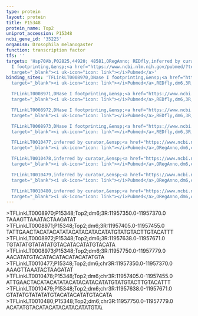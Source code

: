 ```yaml
---
type: protein
layout: protein
title: P15348
protein_name: Top2
uniprot_accession: P15348
ncbi_gene_id: '35225'
organism: Drosophila melanogaster
function: transcription factor
tfs: ''
targets: 'Hsp70Ab,P02825,44920; 48581,ORegAnno; REDfly,inferred by curator; DNase
  I footprinting,&ensp;<a href="https://www.ncbi.nlm.nih.gov/pubmed/?term=2557338%5Buid%5D"
  target="_blank"><i uk-icon="icon: link"></i>Pubmed</a>'
binding_sites: 'TFLinkLT0008970,DNase I footprinting,&ensp;<a href="https://www.ncbi.nlm.nih.gov/pubmed/?term=2557338%5Buid%5D"
  target="_blank"><i uk-icon="icon: link"></i>Pubmed</a>,REDfly,dm6,3R,11957350,11957370,-

  TFLinkLT0008971,DNase I footprinting,&ensp;<a href="https://www.ncbi.nlm.nih.gov/pubmed/?term=2557338%5Buid%5D"
  target="_blank"><i uk-icon="icon: link"></i>Pubmed</a>,REDfly,dm6,3R,11957405,11957455,-

  TFLinkLT0008972,DNase I footprinting,&ensp;<a href="https://www.ncbi.nlm.nih.gov/pubmed/?term=2557338%5Buid%5D"
  target="_blank"><i uk-icon="icon: link"></i>Pubmed</a>,REDfly,dm6,3R,11957638,11957671,-

  TFLinkLT0008973,DNase I footprinting,&ensp;<a href="https://www.ncbi.nlm.nih.gov/pubmed/?term=2557338%5Buid%5D"
  target="_blank"><i uk-icon="icon: link"></i>Pubmed</a>,REDfly,dm6,3R,11957750,11957779,-

  TFLinkLT0010477,inferred by curator,&ensp;<a href="https://www.ncbi.nlm.nih.gov/pubmed/?term=2557338%5Buid%5D"
  target="_blank"><i uk-icon="icon: link"></i>Pubmed</a>,ORegAnno,dm6,chr3R,11957350,11957370,+

  TFLinkLT0010478,inferred by curator,&ensp;<a href="https://www.ncbi.nlm.nih.gov/pubmed/?term=2557338%5Buid%5D"
  target="_blank"><i uk-icon="icon: link"></i>Pubmed</a>,ORegAnno,dm6,chr3R,11957405,11957455,+

  TFLinkLT0010479,inferred by curator,&ensp;<a href="https://www.ncbi.nlm.nih.gov/pubmed/?term=2557338%5Buid%5D"
  target="_blank"><i uk-icon="icon: link"></i>Pubmed</a>,ORegAnno,dm6,chr3R,11957638,11957671,+

  TFLinkLT0010480,inferred by curator,&ensp;<a href="https://www.ncbi.nlm.nih.gov/pubmed/?term=2557338%5Buid%5D"
  target="_blank"><i uk-icon="icon: link"></i>Pubmed</a>,ORegAnno,dm6,chr3R,11957750,11957779,+'
---
```

\>TFLinkLT0008970;P15348;Top2;dm6;3R:11957350.0-11957370.0\TAAAGTTAAATACTAAGATAT\\>TFLinkLT0008971;P15348;Top2;dm6;3R:11957405.0-11957455.0\TATTGAACTACATACATATACATACATACATATGTATGTACTTGTACATTT\\>TFLinkLT0008972;P15348;Top2;dm6;3R:11957638.0-11957671.0\TGTATATGTATATATGTACATACATATGTACATA\\>TFLinkLT0008973;P15348;Top2;dm6;3R:11957750.0-11957779.0\AACATATGTACATACATACATACATATGTA\\>TFLinkLT0010477;P15348;Top2;dm6;chr3R:11957350.0-11957370.0\AAAGTTAAATACTAAGATAT\\>TFLinkLT0010478;P15348;Top2;dm6;chr3R:11957405.0-11957455.0\ATTGAACTACATACATATACATACATACATATGTATGTACTTGTACATTT\\>TFLinkLT0010479;P15348;Top2;dm6;chr3R:11957638.0-11957671.0\GTATATGTATATATGTACATACATATGTACATA\\>TFLinkLT0010480;P15348;Top2;dm6;chr3R:11957750.0-11957779.0\ACATATGTACATACATACATACATATGTA\